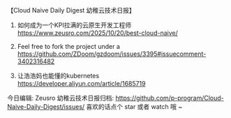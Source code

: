 【Cloud Naive Daily Digest 幼稚云技术日报】

1. 如何成为一个KPI拉满的云原生开发工程师
https://www.zeusro.com/2025/10/20/best-cloud-naive/

2. Feel free to fork the project under a
https://github.com/ZDoom/gzdoom/issues/3395#issuecomment-3402316482

3. 让浩浩妈也能懂的kubernetes
https://developer.aliyun.com/article/1685719

今日编辑: Zeusro
幼稚云技术日报归档: 
https://github.com/p-program/Cloud-Naive-Daily-Digest/issues/
喜欢的话点个 star 或者 watch 哦 ~
